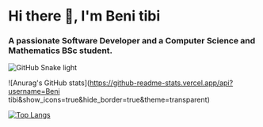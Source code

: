 # Hi there 👋, I'm Beni tibi 
### A passionate Software Developer and a Computer Science and Mathematics BSc student.



 
![GitHub Snake light](https://github.com/Benit1/Benit1/blob/output/github-snake.svg#gh-light-mode-only) 

![Anurag's GitHub stats](https://github-readme-stats.vercel.app/api?username=Beni tibi&show_icons=true&hide_border=true&theme=transparent) 

[![Top Langs](https://github-readme-stats.vercel.app/api/top-langs/?username=Benit1&layout=compact&hide_border=true&theme=transparent)](https://github.com/anuraghazra/github-readme-stats)

<!--
**Benit1/Benit1** is a ✨ _special_ ✨ repository because its `README.md` (this file) appears on your GitHub profile.

Here are some ideas to get you started:

- 🔭 I’m currently working on ...
- 🌱 I’m currently learning ...
- 👯 I’m looking to collaborate on ...
- 🤔 I’m looking for help with ...
- 💬 Ask me about ...
- 📫 How to reach me: ...
- 😄 Pronouns: ...
- ⚡ Fun fact: ...
-->
